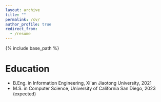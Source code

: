 ```yaml
---
layout: archive
title: ""
permalink: /cv/
author_profile: true
redirect_from:
  - /resume
---
```


{% include base_path %}

Education
======
* B.Eng. in Information Engineering, Xi'an Jiaotong University, 2021
* M.S. in Computer Science, University of California San Diego, 2023 (expected)